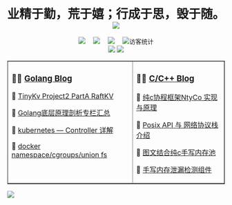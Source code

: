 <!-- 动态打字效果 -->

<h1 align="center">
    业精于勤，荒于嬉；行成于思，毁于随。
    <img src="https://github-readme-stats.vercel.app/api?username=gopherWxf&show_icons=true&theme=radical">
</h1>



<!-- 个人资料徽标 -->

<div align="center">
  <a href="https://gopher.blog.csdn.net/"><img src="https://img.shields.io/badge/CSDN-%E5%8D%9A%E5%AE%A2-c32136"></a>&emsp;
  <a href="https://juejin.cn/user/3259393012930264/"><img src="https://img.shields.io/badge/juejin-%E6%8E%98%E9%87%91-brightgreen"></a>&emsp;
  <a href="https://www.zhihu.com/people/gopherwxf/"><img src="https://img.shields.io/badge/zhihu-%E7%9F%A5%E4%B9%8E-yellow"></a>&emsp;
<!-- 访客数统计徽标 -->
  <img src="https://visitor-badge.glitch.me/badge?page_id=gopherWxf" alt="访客统计" />
</div>

<!-- 比较好的开源项目卡片 -->
<div align="center">
<a href="https://github.com/gopherWxf/OSS">
  <img src="https://github-readme-stats.vercel.app/api/pin/?username=gopherWxf&repo=OSS&theme=dark&bg_color=0d1117&hide_border=true" /></a>
<a href="https://github.com/gopherWxf/c-c-linux-LearningCode">
  <img src="https://github-readme-stats.vercel.app/api/pin/?username=gopherWxf&repo=c-c-linux-LearningCode&theme=dark&bg_color=0d1117&hide_border=true" /></a>
</div>

<!-- 最近博客 -->
<table align="center" width="95%" border="1" cellpadding="2" >
<tr>
<td valign="top">    

### 🤹‍♀️ <a href="https://gopher.blog.csdn.net/" target="_blank">Golang Blog</a>

<!-- START_SECTION:blog -->
💬 <a href='https://gopher.blog.csdn.net/article/details/126954826' target='_blank'>TinyKv Project2 PartA RaftKV</a>

💬 <a href='https://gopher.blog.csdn.net/article/details/121369179' target='_blank'>Golang底层原理剖析专栏汇总</a>

💬 <a href='https://gopher.blog.csdn.net/article/details/123236997' target='_blank'>kubernetes —  Controller 详解</a>

💬 <a href='https://gopher.blog.csdn.net/article/details/123409693' target='_blank'>docker namespace/cgroups/union fs</a>

<!-- END_SECTION:blog -->

</td>
    
<td valign="top">

### 🤾‍♂️ <a href="https://gopher.blog.csdn.net/" target="_blank">C/C++ Blog</a>

<!-- START_SECTION:douban -->
💬 <a href='https://gopher.blog.csdn.net/article/details/125823947' target='_blank'>纯c协程框架NtyCo 实现与原理</a>

💬 <a href='https://gopher.blog.csdn.net/article/details/125727563' target='_blank'> Posix API 与 网络协议栈 介绍</a>

💬 <a href='https://gopher.blog.csdn.net/article/details/126005923' target='_blank'>图文结合纯c手写内存池</a>

💬 <a href='https://gopher.blog.csdn.net/article/details/126325059' target='_blank'>手写内存泄漏检测组件</a>

<!-- END_SECTION:douban -->

</td> 
</tr>
</table>

<!-- just img -->
<div align="left"><img src="https://cdn.jsdelivr.net/gh/sun0225SUN/photos/images/202110311924844.png" /></div>




